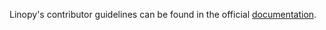 Linopy's contributor guidelines can be found in the official [documentation](https://linopy.readthedocs.io/en/latest/contributing.html).
